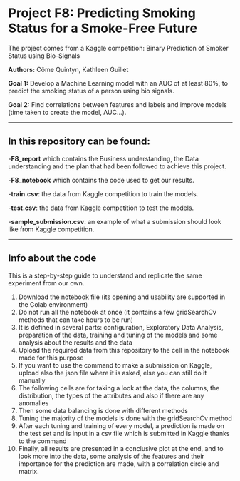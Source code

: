 # Project F8: Predicting Smoking Status for a Smoke-Free Future

The project comes from a Kaggle competition: Binary Prediction of Smoker Status using Bio-Signals

**Authors:** Côme Quintyn, Kathleen Guillet

**Goal 1:** Develop a Machine Learning model with an AUC of at least 80%, to predict the smoking status of a person using bio signals.

**Goal 2:** Find correlations between features and labels and improve models (time taken to create the model, AUC…).

***

## In this repository can be found:

  -**F8_report** which contains the Business understanding, the Data understanding and the plan that had been followed to achieve this project.
  
  -**F8_notebook** which contains the code used to get our results.

  -**train.csv**: the data from Kaggle competition to train the models.

  -**test.csv**: the data from Kaggle competition to test the models.

  -**sample_submission.csv**: an example of what a submission should look like from Kaggle competition.


***

## Info about the code

This is a step-by-step guide to understand and replicate the same experiment from our own.

1. Download the notebook file (its opening and usability are supported in the Colab environment)
2. Do not run all the notebook at once (it contains a few gridSearchCv methods that can take hours to be run)
3. It is defined in several parts: configuration, Exploratory Data Analysis, preparation of the data, training and tuning of the models and some analysis about the results and the data 
4. Upload the required data from this repository to the cell in the notebook made for this purpose
5. If you want to use the command to make a submission on Kaggle, upload also the json file where it is asked, else you can still do it manually
6. The following cells are for taking a look at the data, the columns, the distribution, the types of the attributes and also if there are any anomalies
7. Then some data balancing is done with different methods
8. Tuning the majority of the models is done with the gridSearchCv method
9. After each tuning and training of every model, a prediction is made on the test set and is input in a csv file which is submitted in Kaggle thanks to the command
10. Finally, all results are presented in a conclusive plot at the end, and to look more into the data, some analysis of the features and their importance for the prediction are made, with a correlation circle and matrix.
